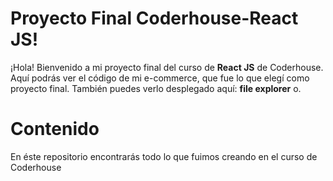 # Proyecto Final Coderhouse-React JS!

¡Hola! Bienvenido a mi proyecto final del curso de  **React JS** de Coderhouse. Aquí podrás ver el código de mi e-commerce, que fue lo que elegí como proyecto final. También puedes verlo desplegado aquí: **file explorer** o.


# Contenido

En éste repositorio encontrarás todo lo que fuimos creando en el curso de Coderhouse
